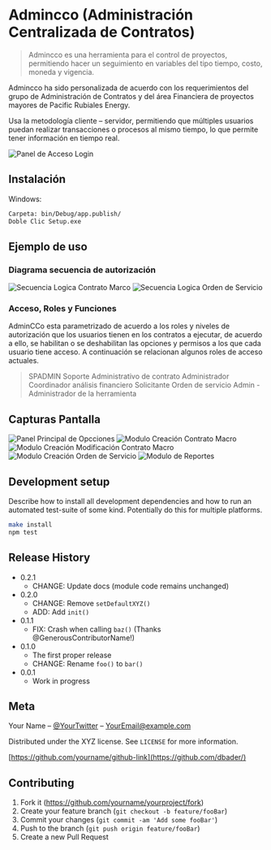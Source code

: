 # Admincco (Administración Centralizada de Contratos) 
> Admincco es una herramienta para el control de proyectos, permitiendo hacer un seguimiento en variables del tipo tiempo, costo, moneda y vigencia.

Admincco ha sido personalizada de acuerdo con los requerimientos del grupo de Administración de Contratos y del área Financiera de proyectos mayores de Pacific Rubiales Energy.

Usa la metodología cliente – servidor, permitiendo que múltiples usuarios puedan realizar transacciones o procesos al mismo tiempo, lo que permite tener información en tiempo real.


![Panel de Acceso Login](https://github.com/vhngroup/Admincco/blob/master/Images/Captura_1_Admincco.png)

## Instalación

Windows:
```sh
Carpeta: bin/Debug/app.publish/
Doble Clic Setup.exe
```

## Ejemplo de uso
### Diagrama secuencia de autorización
![Secuencia Logica Contrato Marco](https://github.com/vhngroup/Admincco/blob/master/Images/Flujos_de_Trabajo.png)
![Secuencia Logica Orden de Servicio](https://github.com/vhngroup/Admincco/blob/master/Images/Flujos_de_Trabajo2.png)

### Acceso, Roles y Funciones
AdminCCo  esta parametrizado de acuerdo a los roles y niveles de autorización que los usuarios tienen en los contratos a ejecutar, de acuerdo a ello, se habilitan o se deshabilitan las opciones y permisos a los que cada usuario tiene acceso. 
A continuación se relacionan algunos roles de acceso actuales.
> SPADMIN Soporte Administrativo de  contrato
> Administrador
> Coordinador análisis financiero
> Solicitante Orden de servicio
> Admin - Administrador de la herramienta

## Capturas Pantalla
![Panel Principal de Opcciones](https://github.com/vhngroup/Admincco/blob/master/Images/Captura_1_Admincco2.png)
![Modulo Creación Contrato Macro](https://github.com/vhngroup/Admincco/blob/master/Images/Flujos_de_Trabajo3.png)
![Modulo Creación Modificación Contrato Macro](https://github.com/vhngroup/Admincco/blob/master/Images/Flujos_de_Trabajo4.png)
![Modulo Creación Orden de Servicio](https://github.com/vhngroup/Admincco/blob/master/Images/Flujos_de_Trabajo5.png)
![Modulo de Reportes](https://github.com/vhngroup/Admincco/blob/master/Images/Flujos_de_Trabajo5.png)

## Development setup

Describe how to install all development dependencies and how to run an automated test-suite of some kind. Potentially do this for multiple platforms.

```sh
make install
npm test
```

## Release History

* 0.2.1
    * CHANGE: Update docs (module code remains unchanged)
* 0.2.0
    * CHANGE: Remove `setDefaultXYZ()`
    * ADD: Add `init()`
* 0.1.1
    * FIX: Crash when calling `baz()` (Thanks @GenerousContributorName!)
* 0.1.0
    * The first proper release
    * CHANGE: Rename `foo()` to `bar()`
* 0.0.1
    * Work in progress

## Meta

Your Name – [@YourTwitter](https://twitter.com/dbader_org) – YourEmail@example.com

Distributed under the XYZ license. See ``LICENSE`` for more information.

[https://github.com/yourname/github-link](https://github.com/dbader/)

## Contributing

1. Fork it (<https://github.com/yourname/yourproject/fork>)
2. Create your feature branch (`git checkout -b feature/fooBar`)
3. Commit your changes (`git commit -am 'Add some fooBar'`)
4. Push to the branch (`git push origin feature/fooBar`)
5. Create a new Pull Request

<!-- Markdown link & img dfn's -->
[npm-image]: https://img.shields.io/npm/v/datadog-metrics.svg?style=flat-square
[npm-url]: https://npmjs.org/package/datadog-metrics
[npm-downloads]: https://img.shields.io/npm/dm/datadog-metrics.svg?style=flat-square
[travis-image]: https://img.shields.io/travis/dbader/node-datadog-metrics/master.svg?style=flat-square
[travis-url]: https://travis-ci.org/dbader/node-datadog-metrics
[wiki]: https://github.com/yourname/yourproject/wiki
